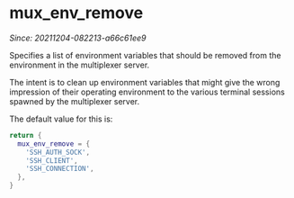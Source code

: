 # mux_env_remove

*Since: 20211204-082213-a66c61ee9*

Specifies a list of environment variables that should be removed
from the environment in the multiplexer server.

The intent is to clean up environment variables that might give the wrong
impression of their operating environment to the various terminal sessions
spawned by the multiplexer server.

The default value for this is:

```lua
return {
  mux_env_remove = {
    'SSH_AUTH_SOCK',
    'SSH_CLIENT',
    'SSH_CONNECTION',
  },
}
```
